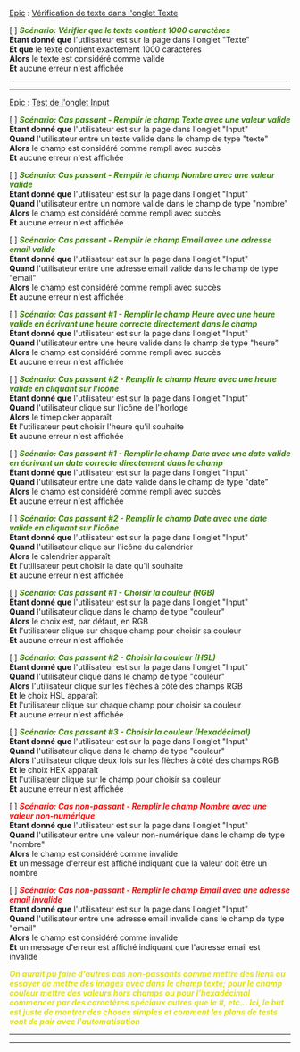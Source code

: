 <u>Epic</u> : <u>Vérification de texte dans l'onglet Texte</u>

[ ] <span style = "color:#3C830C">***Scénario: Vérifier que le texte contient 1000 caractères*** </span><br>
**Étant donné que** l'utilisateur est sur la page dans l'onglet "Texte" <br>
**Et que** le texte contient exactement 1000 caractères <br>
**Alors** le texte est considéré comme valide <br>
**Et** aucune erreur n'est affichée

---
---

<u> Epic </u> : <u> Test de l'onglet Input </u>

[ ] <span style = "color:#3C830C">***Scénario: Cas passant - Remplir le champ Texte avec une valeur valide*** </span> <br>
**Étant donné que** l'utilisateur est sur la page dans l'onglet "Input" <br>
**Quand** l'utilisateur entre un texte valide dans le champ de type "texte" <br>
**Alors** le champ est considéré comme rempli avec succès <br>
**Et** aucune erreur n'est affichée 

[ ] <span style = "color:#3C830C">***Scénario: Cas passant - Remplir le champ Nombre avec une valeur valide*** </span> <br>
**Étant donné que** l'utilisateur est sur la page dans l'onglet "Input" <br>
**Quand** l'utilisateur entre un nombre valide dans le champ de type "nombre" <br>
**Alors** le champ est considéré comme rempli avec succès <br>
**Et** aucune erreur n'est affichée 

[ ] <span style = "color:#3C830C">***Scénario: Cas passant - Remplir le champ Email avec une adresse email valide*** </span> <br>
**Étant donné que** l'utilisateur est sur la page dans l'onglet "Input" <br>
**Quand** l'utilisateur entre une adresse email valide dans le champ de type "email" <br>
**Alors** le champ est considéré comme rempli avec succès <br>
**Et** aucune erreur n'est affichée

[ ] <span style = "color:#3C830C">***Scénario: Cas passant #1 - Remplir le champ Heure avec une heure valide en écrivant une heure correcte directement dans le champ*** </span> <br>
**Étant donné que** l'utilisateur est sur la page dans l'onglet "Input" <br>
**Quand** l'utilisateur entre une heure valide dans le champ de type "heure" <br>
**Alors** le champ est considéré comme rempli avec succès <br>
**Et** aucune erreur n'est affichée

[ ] <span style = "color:#3C830C">***Scénario: Cas passant #2 - Remplir le champ Heure avec une heure valide en cliquant sur l'icône*** </span> <br>
**Étant donné que** l'utilisateur est sur la page dans l'onglet "Input" <br>
**Quand** l'utilisateur clique sur l'icône de l'horloge <br>
**Alors** le timepicker apparaît <br>
**Et** l'utilisateur peut choisir l'heure qu'il souhaite <br>
**Et** aucune erreur n'est affichée

[ ] <span style = "color:#3C830C">***Scénario: Cas passant #1 - Remplir le champ Date avec une date valide en écrivant un date correcte directement dans le champ*** </span> <br>
**Étant donné que** l'utilisateur est sur la page dans l'onglet "Input" <br>
**Quand** l'utilisateur entre une date valide dans le champ de type "date" <br>
**Alors** le champ est considéré comme rempli avec succès <br>
**Et** aucune erreur n'est affichée

[ ] <span style = "color:#3C830C">***Scénario: Cas passant #2 - Remplir le champ Date avec une date valide en cliquant sur l'icône*** </span> <br>
**Étant donné que** l'utilisateur est sur la page dans l'onglet "Input" <br>
**Quand** l'utilisateur clique sur l'icône du calendrier <br>
**Alors** le calendrier apparaît <br>
**Et** l'utilisateur peut choisir la date qu'il souhaite <br>
**Et** aucune erreur n'est affichée

[ ] <span style = "color:#3C830C">***Scénario: Cas passant #1 - Choisir la couleur (RGB)*** </span> <br>
**Étant donné que** l'utilisateur est sur la page dans l'onglet "Input" <br>
**Quand** l'utilisateur clique dans le champ de type "couleur" <br>
**Alors** le choix est, par défaut, en RGB <br>
**Et** l'utilisateur clique sur chaque champ pour choisir sa couleur <br>
**Et** aucune erreur n'est affichée 

[ ] <span style = "color:#3C830C">***Scénario: Cas passant #2 - Choisir la couleur (HSL)*** </span> <br>
**Étant donné que** l'utilisateur est sur la page dans l'onglet "Input" <br>
**Quand** l'utilisateur clique dans le champ de type "couleur" <br>
**Alors** l'utilisateur clique sur les flèches à côté des champs RGB <br>
**Et** le choix HSL apparaît <br>
**Et** l'utilisateur clique sur chaque champ pour choisir sa couleur <br>
**Et** aucune erreur n'est affichée

[ ] <span style = "color:#3C830C">***Scénario: Cas passant #3 - Choisir la couleur (Hexadécimal)*** </span> <br>
**Étant donné que** l'utilisateur est sur la page dans l'onglet "Input" <br>
**Quand** l'utilisateur clique dans le champ de type "couleur" <br>
**Alors** l'utilisateur clique deux fois sur les flèches à côté des champs RGB <br>
**Et** le choix HEX apparaît <br>
**Et** l'utilisateur clique sur le champ pour choisir sa couleur <br>
**Et** aucune erreur n'est affichée

[ ] <span style = "color:#FD0D0D">***Scénario: Cas non-passant - Remplir le champ Nombre avec une valeur non-numérique*** </span> <br>
**Étant donné que** l'utilisateur est sur la page dans l'onglet "Input" <br>
**Quand** l'utilisateur entre une valeur non-numérique dans le champ de type "nombre" <br>
**Alors** le champ est considéré comme invalide <br>
**Et** un message d'erreur est affiché indiquant que la valeur doit être un nombre 

[ ] <span style = "color:#FD0D0D">***Scénario: Cas non-passant - Remplir le champ Email avec une adresse email invalide*** </span> <br>
**Étant donné que** l'utilisateur est sur la page dans l'onglet "Input" <br>
**Quand** l'utilisateur entre une adresse email invalide dans le champ de type "email" <br>
**Alors** le champ est considéré comme invalide <br>
**Et** un message d'erreur est affiché indiquant que l'adresse email est invalide

<span style = "color:#DFE218">***On aurait pu faire d'autres cas non-passants comme mettre des liens ou essayer de mettre des images avec dans le champ texte; pour le champ couleur mettre des valeurs hors champs ou pour l'hexadécimal commencer par des caractères spéciaux autres que le #, etc... Ici, le but est juste de montrer des choses simples et comment les plans de tests vont de pair avec l'automatisation*** </span> <br>

---
---

